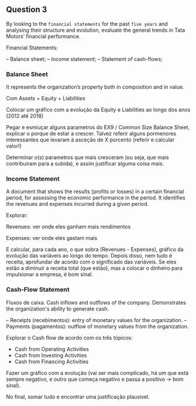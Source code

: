 ## Question 3

By looking to the `financial statements` for the past `five years` and analysing their structure and evolution, evaluate the general trends in Tata Motors’ financial performance. 

Financial Statements:

– Balance sheet;
– Income statement;
– Statement of cash-flows;

### Balance Sheet

It represents the organization’s property both in composition and in value.

Com Assets = Equity + Liabilities

Colocar um gráfico com a evolução da Equity e Liabilities ao longo dos anos (2012 até 2018)

Pegar e esmiuçar alguns parametros do EX9 / Common Size Balance Sheet, explicar o porque de estar a crescer. Talvez referir alguns pormenores interessantes que levaram à asceção de X porcento (referir e calcular valor!)

Determinar o(s) parametros que mais cresceram (ou seja, que mais contribuiram para a subida), e assim justificar alguma coisa mais.

### Income Statement

A document that shows the results (profits or losses) in a certain financial period, for assessing the economic performance in the period. It identifies the revenues and expenses incurred during a given period.

Explorar:

Revenues: ver onde eles ganham mais rendimentos

Expenses: ver onde eles gastam mais

E calcular, para cada ano, o que sobra (Revenues - Expenses), gráfico da evolução das variáveis ao longo do tempo. Depois disso, nem tudo é receita, aprofundar de acordo com o significado das variáveis. Se eles estão a diminuir a receita total (que estão), mas a colocar o dinheiro para impulsionar a empresa, é bom sinal.

### Cash-Flow Statement

Fluxos de caixa. Cash inflows and outflows of the company. Demonstrates the organization's ability to generate cash.

– Receipts (recebimentos): entry of monetary values for the organization.
– Payments (pagamentos): outflow of monetary values from the organization.

Explorar o Cash flow de acordo com os três tópicos:

- Cash from Operating Activities
- Cash from Investing Activities
- Cash from Financing Activities

Fazer um gráfico com a evolução (vai ser mais complicado, há um que está sempre negativo, e outro que começa negativo e passa a positivo -> bom sinal).

No final, somar tudo e encontrar uma justificação plausível.